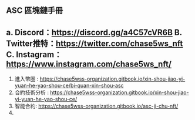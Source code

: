 ASC 區塊鏈手冊
---------------------------
a. Discord：https://discord.gg/a4C57cVR6B
B. Twitter推特：https://twitter.com/chase5ws_nft
C. Instagram：https://www.instagram.com/chase5ws_nft/
---------------------------
1. 進入幣圈 : https://chase5wss-organization.gitbook.io/xin-shou-jiao-yi-yuan-he-yao-shou-ce/bi-quan-xin-shou-asc
2. 合約技術分析 : https://chase5wss-organization.gitbook.io/xin-shou-jiao-yi-yuan-he-yao-shou-ce/
3. 智能合約: https://chase5wss-organization.gitbook.io/asc-ji-chu-nft/ 
4.
